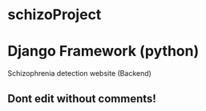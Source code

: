 # schizoProject
# Django Framework (python)
Schizophrenia detection website (Backend)

## Dont edit without comments!
